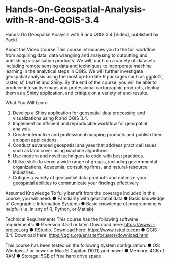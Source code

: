# Hands-On-Geospatial-Analysis-with-R-and-QGIS-3.4
Hands-On Geospatial Analysis with R and QGIS 3.4 [Video], published by Packt


About the Video Course
This course introduces you to the full workflow from acquiring data, data wrangling and analysing to outputting and publishing visualisation products. We will touch on a variety of datasets including remote sensing data and techniques to incorporate machine learning in the analytical steps in QGIS. We will further investigate geospatial analysis using the most up-to-date R packages such as ggplot2, raster, sf, Leaflet and Shiny.
By the end of the course, you will be able to produce interactive maps and professional cartographic products, deploy them as a Shiny application, and critique on a variety of end-results.


What You Will Learn
1.	Develop a Shiny application for geospatial data processing and visualizations using R and QGIS 3.4.
2.	Implement an efficient and reproducible workflow for geospatial analysis.
3.	Create interactive and professional mapping products and publish them on open applications. 
4.	Conduct advanced geospatial analyses that address practical issues such as land cover using machine algorithms.
5.	Use modern and novel techniques to code with best practices.
6.	Utilize skills to serve a wide range of groups, including governmental organizations, Academia, consulting firms, and natural-resource industries.
7.	Critique a variety of geospatial data products and optimize your geospatial abilities to communicate your findings effectively

Assumed Knowledge
To fully benefit from the coverage included in this course, you will need:
●	Familiarity with geospatial data
●	Basic knowledge of Geographic Information Systems
●	Basic knowledge of programming is helpful (i.e. in any of R, Python, or Matlab)


Technical Requirements
This course has the following software requirements:
●	R version 3.5.0 or later. Download here: https://www.r-project.org
●	RStudio. Download here: https://www.rstudio.com
●	QGIS 3.4. Download here: https://qgis.org/en/site/forusers/download.html

This course has been tested on the following system configuration:
●	OS: Windows 7 or newer or Mac El Capitan (10.11) and newer
●	Memory: 4GB of RAM
●	Storage: 5GB of free hard drive space


